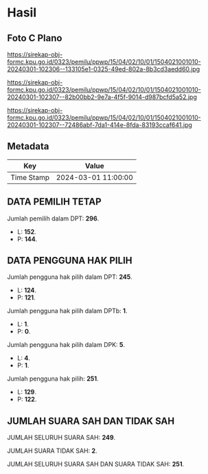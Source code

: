 # Hasil

## Foto C Plano

https://sirekap-obj-formc.kpu.go.id/0323/pemilu/ppwp/15/04/02/10/01/1504021001010-20240301-102306--133105e1-0325-49ed-802a-8b3cd3aedd60.jpg

https://sirekap-obj-formc.kpu.go.id/0323/pemilu/ppwp/15/04/02/10/01/1504021001010-20240301-102307--82b00bb2-9e7a-4f5f-9014-d987bcfd5a52.jpg

https://sirekap-obj-formc.kpu.go.id/0323/pemilu/ppwp/15/04/02/10/01/1504021001010-20240301-102307--72486abf-7da1-414e-8fda-83193ccaf641.jpg


## Metadata

| Key        | Value               |
| ---------- | ------------------- |
| Time Stamp | 2024-03-01 11:00:00 |


## DATA PEMILIH TETAP

Jumlah pemilih dalam DPT: **296**.
 * L: **152**.
 * P: **144**.

## DATA PENGGUNA HAK PILIH

Jumlah pengguna hak pilih dalam DPT: **245**.
 * L: **124**.
 * P: **121**.

Jumlah pengguna hak pilih dalam DPTb: **1**.
 * L: **1**.
 * P: **0**.

Jumlah pengguna hak pilih dalam DPK: **5**.
 * L: **4**.
 * P: **1**.

Jumlah pengguna hak pilih: **251**.
 * L: **129**.
 * P: **122**.

## JUMLAH SUARA SAH DAN TIDAK SAH

JUMLAH SELURUH SUARA SAH: **249**.

JUMLAH SUARA TIDAK SAH: **2**.

JUMLAH SELURUH SUARA SAH DAN SUARA TIDAK SAH: **251**.


